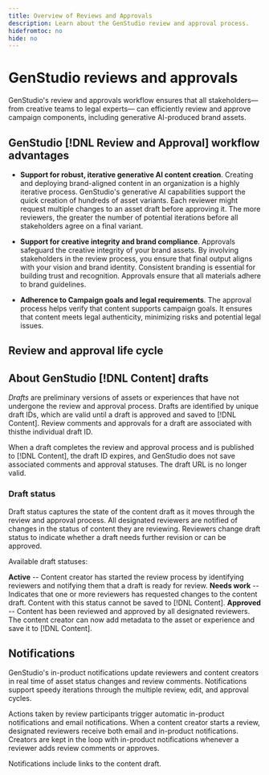 ```yaml
---
title: Overview of Reviews and Approvals
description: Learn about the GenStudio review and approval process.
hidefromtoc: no
hide: no
---
```


# GenStudio reviews and approvals

GenStudio's review and approvals workflow ensures that all stakeholders—  from creative teams to legal experts—  can efficiently review and approve campaign components, including generative AI-produced brand assets.

## GenStudio [!DNL Review and Approval] workflow advantages

* **Support for robust, iterative generative AI content creation**. Creating and deploying brand-aligned content in an organization is a highly iterative process. GenStudio's generative AI capabilities support the quick creation of hundreds of asset variants. Each reviewer might request multiple changes to an asset draft before approving it. The more reviewers, the greater the number of potential iterations before all stakeholders agree on a final variant.   

* **Support for creative integrity and brand compliance**. Approvals safeguard the creative integrity of your brand assets. By involving stakeholders in the review process, you ensure that final output aligns with your vision and brand identity. Consistent branding is essential for building trust and recognition. Approvals ensure that all materials adhere to brand guidelines.

* **Adherence to Campaign goals and legal requirements**. The approval process helps verify that content supports campaign goals. It ensures that content meets legal authenticity, minimizing risks and potential legal issues.

## Review and approval life cycle


## About GenStudio [!DNL Content] drafts 

_Drafts_ are preliminary versions of assets or experiences that have not undergone the review and approval process. Drafts are identified by unique draft IDs, which are valid until a draft is approved and saved to [!DNL Content]. Review comments and approvals for a draft are associated with thisthe individual draft ID. 

When a draft completes the review and approval process and is published to [!DNL Content], the draft ID expires, and GenStudio does not save associated comments and approval statuses. The draft URL is no longer valid.

### Draft status

Draft status captures the state of the content draft as it moves through the review and approval process. All designated reviewers are notified of changes in the status of content they are reviewing. Reviewers change draft status to indicate whether a draft needs further revision or can be approved.

Available draft statuses:

**Active** -- Content creator has started the review process by identifying reviewers and notifying them that a draft is ready for review.
**Needs work** -- Indicates that one or more reviewers has requested changes to the content draft. Content with this status cannot be saved to [!DNL Content].
**Approved** -- Content has been reviewed and approved by all designated reviewers. The content creator can now add metadata to the asset or experience and save it to [!DNL Content].

## Notifications

GenStudio's in-product notifications update reviewers and content creators in real time of asset status changes and review comments. Notifications support speedy iterations through the multiple review, edit, and approval cycles.

Actions taken by review participants trigger automatic in-product notifications and email notifications. When a content creator starts a review, designated reviewers receive both email and in-product notifications. Creators are kept in the loop with in-product notifications whenever a reviewer adds review comments or approves.

Notifications include links to the content draft.

